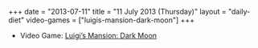 +++
date = "2013-07-11"
title = "11 July 2013 (Thursday)"
layout = "daily-diet"
video-games = ["luigis-mansion-dark-moon"]
+++

<ul>
<li class="entry video-games">Video Game: <a href="/video-games/luigis-mansion-dark-moon">Luigi’s Mansion: Dark Moon</a></li>
</ul>